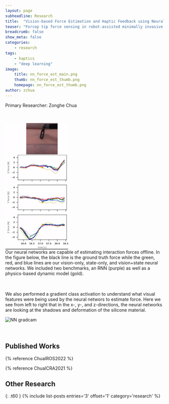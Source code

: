 ```yaml
---
layout: page
subheadline: Research
title:  "Vision-based Force Estimation and Haptic Feedback using Neural Networks"
teaser: "Forcep tip force sensing in robot-assisted minimally invasive surgery is challenging due to strict requirements for miniaturization, biocompatibility, and sterilizability. Indirect force estimation is a promising method to measure forces while circumventing these constraints. Much like how humans can estimate forces visually, neural networks can attempt to do something similar. However there are concerns as to the generalizability of these methods as well as the relative importance of visual information compared to robot kinematic state information. We characterize the performance of vision-based neural networks with these considerations in mind, as well as quantify the quality of the closed-loop haptic feedback they can provide to the operator."
breadcrumb: false
show_meta: false
categories:
    - research
tags:
    - haptics
    - "deep learning"
image:
    title: nn_force_est_main.png
    thumb: nn_force_est_thumb.png
    homepage: nn_force_est_thumb.png
author: zchua
---
```


Primary Researcher: Zonghe Chua

<br>
<br>
<div class="row">
<div class="medium-6 columns">
<img src="/images/force_trajectory.gif" alt="Offline NN predictions">
</div>
<div class="medium-6 columns">
Our neural networks are capable of estimating interaction forces offline. In the figure below, the black line is the ground truth force while the green, red, and blue lines are our vision-only, state-only, and vision+state neural networks. We included two benchmarks, an RNN (purple) as well as a physics-based dynamic model (gold). 
</div>
</div>
<br>
<br>
<div class="row">
<p>
We also performed a gradient class activation to understand what visual features were being used by the neural networs to estimate force. Here we see from left to right that in the x-, y-, and z-directions, the neural networks are looking at the shadows and deformation of the silicone material.
</p>
<img src="/images/gradcam.gif" alt="NN gradcam" style="margin:auto;display:block;width=50%;">
</div>

<br>
<br>


## Published Works 

{% reference ChuaIROS2022 %}

{% reference ChuaICRA2021 %}

## Other Research
{: .t60 }
{% include list-posts entries='3' offset='1' category='research' %}


